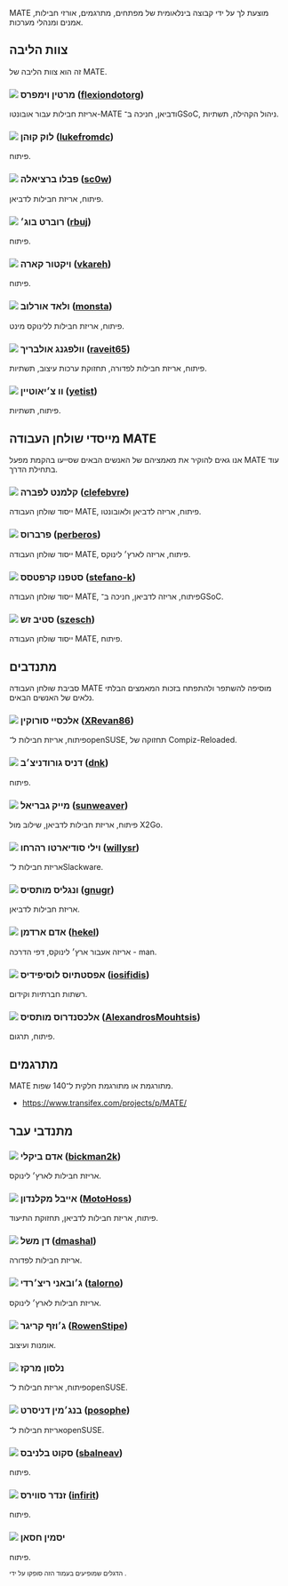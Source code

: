 <!--
.. link:
.. description:
.. tags:
.. date: 2011-12-05 07:25:21
.. title: צוות
.. slug: team
-->

MATE מוצעת לך על ידי קבוצה בינלאומית של מפתחים,
מתרגמים, אורזי חבילות, אמנים ומנהלי מערכות.

## צוות הליבה

זה הוא צוות הליבה של MATE.

### ![](/assets/img/flags/32/United%20Kingdom\(Great%20Britain\).png) מרטין וימפרס ([flexiondotorg](https://github.com/flexiondotorg))

אריזת חבילות עבור אובונטו-MATE ודביאן, חניכה ב־GSoC, ניהול הקהילה, תשתיות.

### ![](/assets/img/flags/32/USA.png) לוק קוּהן ([lukefromdc](https://github.com/lukefromdc))

פיתוח.

### ![](/assets/img/flags/32/Galicia.png) פבלו ברציאלה ([sc0w](https://github.com/sc0w))

פיתוח, אריזת חבילות לדביאן.

### ![](/assets/img/flags/32/Catalonia.png) רוברט בוג׳ ([rbuj](https://github.com/rbuj))

פיתוח.

### ![](/assets/img/flags/32/Puerto%20Rico.png) ויקטור קארה ([vkareh](https://github.com/vkareh))

פיתוח.

### ![](/assets/img/flags/32/Russian%20Federation.png) ולאד אורלוב ([monsta](https://github.com/monsta))

פיתוח, אריזת חבילות ללינוקס מינט.

### ![](/assets/img/flags/32/Germany.png) וולפגנג אולבריך ([raveit65](https://github.com/raveit65))

פיתוח, אריזת חבילות לפדורה, תחזוקת ערכות עיצוב, תשתיות.

### ![](/assets/img/flags/32/China.png) וו צ׳יאוטיין ([yetist](https://github.com/yetist))

פיתוח, תשתיות.



## מייסדי שולחן העבודה MATE

אנו גאים להוקיר את מאמציהם של האנשים הבאים שסייעו
בהקמת מפעל MATE עוד בתחילת הדרך.

### ![](/assets/img/flags/32/France.png) קלמנט לפברה ([clefebvre](https://github.com/clefebvre))

ייסוד שולחן העבודה MATE, פיתוח, אריזה לדביאן ולאובונטו.

### ![](/assets/img/flags/32/Argentina.png) פרברוס ([perberos](https://github.com/perberos))

ייסוד שולחן העבודה MATE, פיתוח, אריזה לארץ׳ לינוקס.

### ![](/assets/img/flags/32/Italy.png) סטפנו קרפטסס ([stefano-k](https://github.com/stefano-k))

ייסוד שולחן העבודה MATE, פיתוח, אריזה לדביאן, חניכה ב־GSoC.

### ![](/assets/img/flags/32/USA.png) סטיב זש ([szesch](https://github.com/szesch))

ייסוד שולחן העבודה MATE, פיתוח.



## מתנדבים

סביבת שולחן העבודה MATE מוסיפה להשתפר ולהתפתח בזכות
המאמצים הבלתי נלאים של האנשים הבאים.

### ![](/assets/img/flags/32/Russian%20Federation.png) אלכסיי סורוקין ([XRevan86](https://github.com/XRevan86))

פיתוח, אריזת חבילות ל־openSUSE, תחזוקה של Compiz-Reloaded.

### ![](/assets/img/flags/32/Russian%20Federation.png) דניס גורודניצ׳ב ([dnk](https://github.com/dnk))

פיתוח.

### ![](/assets/img/flags/32/Germany.png) מייק גבריאל ([sunweaver](https://github.com/sunweaver))

פיתוח, אריזת חבילות לדביאן, שילוב מול X2Go.

### ![](/assets/img/flags/32/Indonesia.png) וילי סודיארטו רהרחו ([willysr](https://github.com/willysr))

אריזת חבילות ל־Slackware.

### ![](/assets/img/flags/32/Greece.png) ונגליס מותסיס ([gnugr](https://github.com/gnugr))

אריזת חבילות לדביאן.

### ![](/assets/img/flags/32/USA.png) אדם ארדמן ([hekel](https://github.com/hekel))

אריזה אעבור ארץ׳ לינוקס, דפי הדרכה - man.

### ![](/assets/img/flags/32/Greece.png) אפסטתיוס לוסיפידיס ([iosifidis](https://github.com/iosifidis))

רשתות חברתיות וקידום.

### ![](/assets/img/flags/32/Greece.png) אלכסנדרוס מותסיס ([AlexandrosMouhtsis](https://github.com/AlexandrosMouhtsis))

פיתוח, תרגום.



## מתרגמים

MATE מתורגמת או מתורגמת חלקית ל־140 שפות.

  * <https://www.transifex.com/projects/p/MATE/>


## מתנדבי עבר

### ![](/assets/img/flags/32/USA.png) אדם ביקלי ([bickman2k](https://github.com/bickman2k))

אריזת חבילות לארץ׳ לינוקס.

### ![](/assets/img/flags/32/USA.png) אייבל מקלנדון ([MotoHoss](https://github.com/MotoHoss))

פיתוח, אריזת חבילות לדביאן, תחזוקת התיעוד.

### ![](/assets/img/flags/32/USA.png) דן משל ([dmashal](https://github.com/dmashal))

אריזת חבילות לפדורה.

### ![](/assets/img/flags/32/Italy.png) ג׳ובאני ריצ׳רדי ([talorno](https://github.com/talorno))

אריזת חבילות לארץ׳ לינוקס.

### ![](/assets/img/flags/32/USA.png) ג׳וזף קריגר ([RowenStipe](https://github.com/RowenStipe))

אומנות ועיצוב.

### ![](/assets/img/flags/32/Portugal.png) נלסון מרקז

פיתוח, אריזת חבילות ל־openSUSE.

### ![](/assets/img/flags/32/France.png) בנג׳מין דניסרט ([posophe](https://github.com/posophe))

אריזת חבילות ל־openSUSE.

### ![](/assets/img/flags/32/Canada.png) סקוט בלניבס ([sbalneav](https://github.com/sbalneav))

פיתוח.

### ![](/assets/img/flags/32/Netherlands.png) זנדר סווירס ([infirit](https://github.com/infirit))

פיתוח.

### ![](/assets/img/flags/32/Egypt.png) יסמין חסאן

פיתוח.

<small>
הדגלים שמופיעים בעמוד הזה סופקו על ידי <http://www.icondrawer.com>.
</small>
